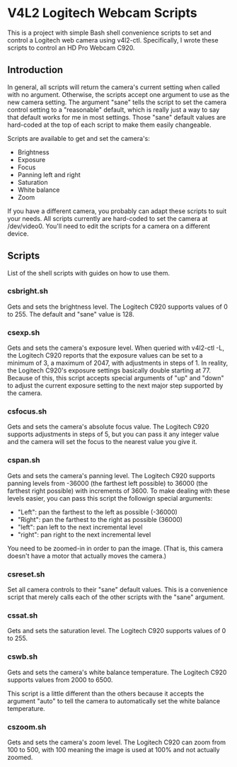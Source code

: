 # V4L2 Logitech Webcam Scripts

This is a project with simple Bash shell convenience scripts to set and control
a Logitech web camera using v4l2-ctl. 
Specifically, I wrote these scripts to control an HD Pro Webcam C920.

## Introduction 

In general,
all scripts will return the camera's current setting when called with no argument.
Otherwise,
the scripts accept one argument to use as the new camera setting.
The argument "sane" tells the script to set the camera control setting to a 
"reasonable" default, 
which is really just a way to say that default works for me in most settings.
Those "sane" default values are hard-coded at the top of each script to make them easily changeable.

Scripts are available to get and set the camera's:

* Brightness
* Exposure
* Focus
* Panning left and right
* Saturation
* White balance
* Zoom

If you have a different camera,
you probably can adapt these scripts to suit your needs.
All scripts currently are hard-coded to set the camera at /dev/video0.
You'll need to edit the scripts for a camera on a different device.

## Scripts

List of the shell scripts with guides on how to use them.

### csbright.sh

Gets and sets the brightness level.
The Logitech C920 supports values of 0 to 255.
The default and "sane" value is 128.

### csexp.sh  

Gets and sets the camera's exposure level.
When queried with v4l2-ctl -L, 
the Logitech C920 reports that the exposure values can be set to a minimum of 3,
a maximum of 2047,
with adjustments in steps of 1.
In reality,
the Logitech C920's exposure settings basically double starting at 77.
Because of this,
this script accepts special arguments of "up" and "down" to adjust the 
current exposure setting to the next major step supported by the camera.

### csfocus.sh

Gets and sets the camera's absolute focus value.
The Logitech C920 supports adjustments in steps of 5,
but you can pass it any integer value and the camera will set the focus 
to the nearest value you give it.

### cspan.sh

Gets and sets the camera's panning level.
The Logitech C920 supports panning levels from 
-36000 (the farthest left possible) to 36000 (the farthest right possible)
with increments of 3600.
To make dealing with these levels easier,
you can pass this script the followign special arguments:

* "Left": pan the farthest to the left as possible (-36000)
* "Right": pan the farthest to the right as possible (36000)
* "left": pan left to the next incremental level
* "right": pan right to the next incremental level

You need to be zoomed-in in order to pan the image.
(That is, 
this camera doesn't have a motor that actually moves the camera.)

### csreset.sh

Set all camera controls to their "sane" default values.
This is a convenience script that merely calls each of the other scripts 
with the "sane" argument.

### cssat.sh

Gets and sets the saturation level.
The Logitech C920 supports values of 0 to 255.

### cswb.sh

Gets and sets the camera's white balance temperature.
The Logitech C920 supports values from 2000 to 6500.

This script is a little different than the others because it accepts 
the argument "auto" to tell the camera to automatically set the white balance temperature.

### cszoom.sh

Gets and sets the camera's zoom level.
The Logitech C920 can zoom from 100 to 500,
with 100 meaning the image is used at 100% and not actually zoomed.
